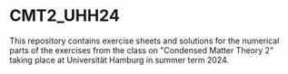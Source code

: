# CMT2_UHH24


This repository contains exercise sheets and solutions for the numerical parts of the exercises from the class on "Condensed Matter Theory 2" taking place at Universität Hamburg in summer term 2024.
